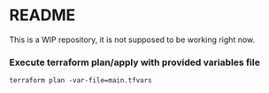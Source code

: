 # README

This is a WIP repository, it is not supposed to be working right now.

### Execute terraform plan/apply with provided variables file
```
terraform plan -var-file=main.tfvars
```

